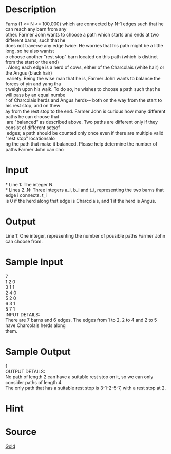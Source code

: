
# Description

<div class="content"><p></p>
<div>Farns (1 &lt;= N &lt;= 100,000) which are connected by N-1 edges such that he can reach any barn from any </div>
<div>other. Farmer John wants to choose a path which starts and ends at two different barns, such that he</div>
<div>does not traverse any edge twice. He worries that his path might be a little long, so he also wantst</div>
<div>o choose another &#34;rest stop&#34; barn located on this path (which is distinct from the start or the end)</div>
<div>. Along each edge is a herd of cows, either of the Charcolais (white hair) or the Angus (black hair)</div>
<div> variety. Being the wise man that he is, Farmer John wants to balance the forces of yin and yang tha</div>
<div>t weigh upon his walk. To do so, he wishes to choose a path such that he will pass by an equal numbe</div>
<div>r of Charcolais herds and Angus herds-- both on the way from the start to his rest stop, and on thew</div>
<div>ay from the rest stop to the end. Farmer John is curious how many different paths he can choose that</div>
<div> are &#34;balanced&#34; as described above. Two paths are different only if they consist of different setsof</div>
<div> edges; a path should be counted only once even if there are multiple valid &#34;rest stop&#34; locationsalo</div>
<div>ng the path that make it balanced. Please help determine the number of paths Farmer John can cho</div>
<p></p></div>

# Input

<div class="content"><p></p>
<div>* Line 1: The integer N.</div>
<div>* Lines 2..N: Three integers a_i, b_i and t_i, representing the two barns that edge i connects. t_i </div>
<div>is 0 if the herd along that edge is Charcolais, and 1 if the herd is Angus.</div></div>

# Output

<div class="content"><p>Line 1: One integer, representing the number of possible paths Farmer John can choose from.</p></div>

# Sample Input

<div class="content"><span class="sampledata">7<br/>
1 2 0<br/>
3 1 1<br/>
2 4 0<br/>
5 2 0<br/>
6 3 1<br/>
5 7 1<br/>
INPUT DETAILS: <br/>
There are 7 barns and 6 edges. The edges from 1 to 2, 2 to 4 and 2 to 5 have Charcolais herds along <br/>
them.</span></div>

# Sample Output

<div class="content"><span class="sampledata">1<br/>
OUTPUT DETAILS: <br/>
No path of length 2 can have a suitable rest stop on it, so we can only consider paths of length 4. <br/>
The only path that has a suitable rest stop is 3-1-2-5-7, with a rest stop at 2.</span></div>

# Hint

<div class="content"><p></p></div>

# Source

<div class="content"><p><a href="problemset.php?search=Gold">Gold</a></p></div>

